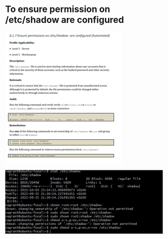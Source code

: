 # To ensure permission on **/etc/shadow** are configured

![permission on /etc/shadow are configured](/image%20space/ensure%20permision%20on%20etc%20shadow%20are%20configured%20main.jpg)

![permission on /etc/shadow are configured](/image%20space/ensure%20permision%20on%20etc%20shadow%20are%20configured.jpg)